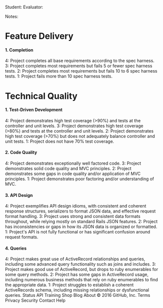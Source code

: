 Student:
Evaluator:

Notes:

# Feature Delivery

#### 1. Completion

4: Project completes all base requirements according to the spec harness.
3: Project completes most requirements but fails 5 or fewer spec harness tests.
2: Project completes most requirements but fails 10 to 6 spec harness tests.
1: Project fails more than 10 spec harness tests.

# Technical Quality

#### 1. Test-Driven Development

4: Project demonstrates high test coverage (>90%) and tests at the controller and unit levels.
3: Project demonstrates high test coverage (>80%) and tests at the controller and unit levels.
2: Project demonstrates high test coverage (>70%) but does not adequately balance controller and unit tests.
1: Project does not have 70% test coverage.

#### 2. Code Quality

4: Project demonstrates exceptionally well factored code.
3: Project demonstrates solid code quality and MVC principles.
2: Project demonstrates some gaps in code quality and/or application of MVC principles.
1: Project demonstrates poor factoring and/or understanding of MVC.

#### 3. API Design

4: Project exemplifies API design idioms, with consistent and coherent response structures, serializers to format JSON data, and effective request format handling.
3: Project uses strong and consistent data formats throughout, while relying mostly on standard Rails JSON features.
2: Project has inconsistencies or gaps in how its JSON data is organized or formatted.
1: Project's API is not fully functional or has significant confusion around request formats.

#### 4. Queries

4: Project makes great use of ActiveRecord relationships and queries, including some advanced query functionality such as joins and includes.
3: Project makes good use of ActiveRecord, but drops to ruby enumerables for some query methods.
2: Project has some gaps in ActiveRecord usage, including numerous business methods that rely on ruby enumerables to find the appropriate data.
1: Project struggles to establish a coherent ActiveRecords schema, including missing relationships or dysfunctional queries.
Status API Training Shop Blog About
© 2016 GitHub, Inc. Terms Privacy Security Contact Help
